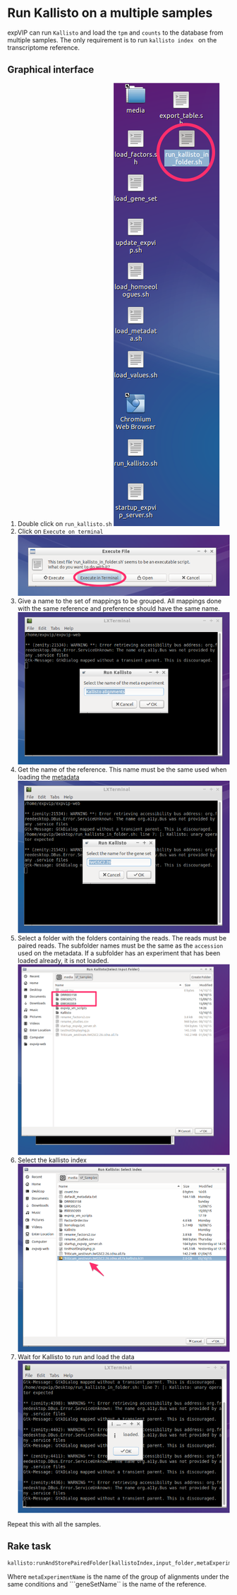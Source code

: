 # Run Kallisto on a multiple samples #
expVIP can run ```Kallisto``` and load the ```tpm``` and ```counts``` to the database from multiple samples. The only requirement is to run ```kallisto index ``` on the transcriptome reference. 

## Graphical interface
1. Double click on ```run_kallisto.sh```
![alt text](images/KallistoBatch01.png "")
1. Click on ```Execute on terminal```
![alt text](images/KallistoBatch02.png "")
1. Give a name to the set of mappings to be grouped. All mappings done with the same reference and preference should have the same name. 
![alt text](images/KallistoBatch03.png "")
1. Get the name of the reference. This name must be the same used when loading the [metadata](LoadingMetadata) 
![alt text](images/KallistoBatch04.png "")
1. Select a folder with the folders containing the reads. The reads must be paired reads. The subfolder names must be the same as the ```accession``` used on the metadata.  If a subfolder has an experiment that has been loaded already, it is not loaded.
![alt text](images/KallistoBatch05.png "")
1. Select the kallisto index
![alt text](images/RunKallisto07.png "")
1. Wait for Kallisto to run and load the data
![alt text](images/KallistoBatch07.png "")

Repeat this with all the samples. 

## Rake task ##


```sh
kallisto:runAndStorePairedFolder[kallistoIndex,input_folder,metaExperimentName,geneSetName]
```

Where ```metaExperimentName``` is the name of the group of alignments under the same conditions and ```geneSetName`` is the name of the reference. 
